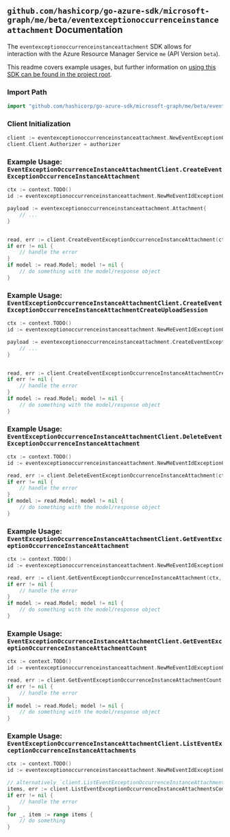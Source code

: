 
## `github.com/hashicorp/go-azure-sdk/microsoft-graph/me/beta/eventexceptionoccurrenceinstanceattachment` Documentation

The `eventexceptionoccurrenceinstanceattachment` SDK allows for interaction with the Azure Resource Manager Service `me` (API Version `beta`).

This readme covers example usages, but further information on [using this SDK can be found in the project root](https://github.com/hashicorp/go-azure-sdk/tree/main/docs).

### Import Path

```go
import "github.com/hashicorp/go-azure-sdk/microsoft-graph/me/beta/eventexceptionoccurrenceinstanceattachment"
```


### Client Initialization

```go
client := eventexceptionoccurrenceinstanceattachment.NewEventExceptionOccurrenceInstanceAttachmentClientWithBaseURI("https://management.azure.com")
client.Client.Authorizer = authorizer
```


### Example Usage: `EventExceptionOccurrenceInstanceAttachmentClient.CreateEventExceptionOccurrenceInstanceAttachment`

```go
ctx := context.TODO()
id := eventexceptionoccurrenceinstanceattachment.NewMeEventIdExceptionOccurrenceIdInstanceID("eventIdValue", "eventId1Value", "eventId2Value")

payload := eventexceptionoccurrenceinstanceattachment.Attachment{
	// ...
}


read, err := client.CreateEventExceptionOccurrenceInstanceAttachment(ctx, id, payload)
if err != nil {
	// handle the error
}
if model := read.Model; model != nil {
	// do something with the model/response object
}
```


### Example Usage: `EventExceptionOccurrenceInstanceAttachmentClient.CreateEventExceptionOccurrenceInstanceAttachmentCreateUploadSession`

```go
ctx := context.TODO()
id := eventexceptionoccurrenceinstanceattachment.NewMeEventIdExceptionOccurrenceIdInstanceID("eventIdValue", "eventId1Value", "eventId2Value")

payload := eventexceptionoccurrenceinstanceattachment.CreateEventExceptionOccurrenceInstanceAttachmentCreateUploadSessionRequest{
	// ...
}


read, err := client.CreateEventExceptionOccurrenceInstanceAttachmentCreateUploadSession(ctx, id, payload)
if err != nil {
	// handle the error
}
if model := read.Model; model != nil {
	// do something with the model/response object
}
```


### Example Usage: `EventExceptionOccurrenceInstanceAttachmentClient.DeleteEventExceptionOccurrenceInstanceAttachment`

```go
ctx := context.TODO()
id := eventexceptionoccurrenceinstanceattachment.NewMeEventIdExceptionOccurrenceIdInstanceIdAttachmentID("eventIdValue", "eventId1Value", "eventId2Value", "attachmentIdValue")

read, err := client.DeleteEventExceptionOccurrenceInstanceAttachment(ctx, id)
if err != nil {
	// handle the error
}
if model := read.Model; model != nil {
	// do something with the model/response object
}
```


### Example Usage: `EventExceptionOccurrenceInstanceAttachmentClient.GetEventExceptionOccurrenceInstanceAttachment`

```go
ctx := context.TODO()
id := eventexceptionoccurrenceinstanceattachment.NewMeEventIdExceptionOccurrenceIdInstanceIdAttachmentID("eventIdValue", "eventId1Value", "eventId2Value", "attachmentIdValue")

read, err := client.GetEventExceptionOccurrenceInstanceAttachment(ctx, id)
if err != nil {
	// handle the error
}
if model := read.Model; model != nil {
	// do something with the model/response object
}
```


### Example Usage: `EventExceptionOccurrenceInstanceAttachmentClient.GetEventExceptionOccurrenceInstanceAttachmentCount`

```go
ctx := context.TODO()
id := eventexceptionoccurrenceinstanceattachment.NewMeEventIdExceptionOccurrenceIdInstanceID("eventIdValue", "eventId1Value", "eventId2Value")

read, err := client.GetEventExceptionOccurrenceInstanceAttachmentCount(ctx, id)
if err != nil {
	// handle the error
}
if model := read.Model; model != nil {
	// do something with the model/response object
}
```


### Example Usage: `EventExceptionOccurrenceInstanceAttachmentClient.ListEventExceptionOccurrenceInstanceAttachments`

```go
ctx := context.TODO()
id := eventexceptionoccurrenceinstanceattachment.NewMeEventIdExceptionOccurrenceIdInstanceID("eventIdValue", "eventId1Value", "eventId2Value")

// alternatively `client.ListEventExceptionOccurrenceInstanceAttachments(ctx, id)` can be used to do batched pagination
items, err := client.ListEventExceptionOccurrenceInstanceAttachmentsComplete(ctx, id)
if err != nil {
	// handle the error
}
for _, item := range items {
	// do something
}
```
